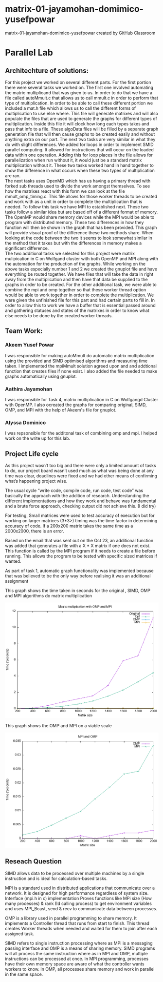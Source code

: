 # matrix-01-jayamohan-domimico-yusefpowar
matrix-01-jayamohan-domimico-yusefpowar created by GitHub Classroom
# Parallel Lab

## Architechture of solutions:
For this project we worked on several different parts.  For the first portion there were several tasks we worked on.  The first one involved automating the matric multiplicand that was given to us. In order to do that we have a file called autoMmult.c that allows us to call mmult.c in order to perform that type of multiplication.  In order to be able to call these different portion we included a mat.h file which allows us to call the different forms of multiplication to use else where. This file will generate matrixes and will also populate the files that are used to generate the graphs for different types of multiplication.  Inside this file it will clock how long each types takes and pass that info to a file. These algoData files will be filled by a separate graph generation file that will then cause graphs to be created easily and without anything extra on our part. 
The next two tasks are very similar in what they do with slight differences. We added for loops in order to implement SMID parallel computing.  It allowed for instructions that will occur on the loaded data within one operation.  Adding this for loop places in the file allows for parallelization when run without it, it would just be a standard matrix multiplication without it.  These two tasks worked hand in hand together to show the difference in what occurs when these two types of multiplication are ran.  
The next tasks uses OpenMD which has us having a primary thread with forked sub threads used to divide the work amongst themselves.  To see how the matrixes react with this form we can look at the file mmult_omp_timing.c. This file allows for those worker threads to be created and work with as a unit in order to complete the multiplication that is needed.  To follow this task we have MPI to established next. These two tasks follow a similar idea but are based off of a different format of memory. The OpenMP would share memory devices while the MPI would be able to program with distributed memory. These two differences in how they function will then be shown in the graph that has been provided. This graph will provide visual proof of the difference these two methods share. When looking at the code between the two it seems to look somewhat similar in the method that it takes but with the differences in memory makes a significant difference.  
The two additional tasks we selected for this project were matrix mulipication in C on Wolfgand cluster with both OpenMP and MPI along with the automation for the production of the graphs. While working on the above tasks especially number 1 and 2 we created the gnuplot file and have everything be routed together. We have files that will take the data in right away from the multiplication and then have that data be supplied to the graphs in order to be created. For the other additional task, we were able to combine the mpi and omp together so that these worker thread option would be able to work together in order to complete the multiplication. We were given the unfinished file for this part and had certain parts to fill in. In order to allow this to work we have a buffer that is essential passed around and gathering statuses and states of the matrixes in order to know what else needs to be done by the created worker threads.  




## Team Work:

### Akeem Yusef Powar 

I was responsible for making autoMmult do automatic matrix multiplication using the provided and SIMD optimised algorithms and measuring time taken. I implemented the mpiMmult solution agreed upon and and addtional function that creates files if none exist. I also added the file needed to make graphs automatically using gnuplot.

### Aathira Jayamohan
I was responsible for Task 4, matrix multiplication in C on Wolfgangd Cluster with OpenMP. I also ocreated the graphs for comparing original, SIMD, OMP, and MPI with the help of Akeem's file for gnuplot. 

### Alyssa  Dominico
I was repsonsible for the additonal task of combining omp and mpi. I helped work on the write up for this lab. 

## Project Life cycle

As this project wasn’t too big and there were only a limited amount of tasks to do, our project board wasn’t used much as what was being done at any time was clear, deadlines were fixed and we had other means of confirming what’s happening project wise.

The usual cycle “write code, compile code,  run code, test code” was basically the approach with the addition of research. Understanding the different implementations and how they work and behave was fundamental and a brute force approach, checking  output did not achieve this. (I did try)  

For testing, Small matrices were used to test accuracy of execution but for working on larger matrices (3*3>) timing was the time factor in determining accuracy of code. If a 200x200 matrix takes the same time as a 2000x2000, there is an error.  

Based on the email that was sent out on the Oct 23, an additional function was added that generates a file with a X * X matrix if one does not exist. This function is called by the MPI program if it needs to create a file before running. This allows the program to be tested with specific sized matrices if wanted.

As part of task 1, automatic graph functionality was implemented because that was believed to be the only way  before realising it was an additional assignment

This graph shows the time taken in seconds for the original , SIMD, OMP and MPI  algorithms do matrix multiplication 

![GitHub Logo](Speed_Comparison2.png)


This graph shows the OMP and MPI on a viable scale

![GitHub Logo](MPI_OMP.png)

## Reseach Question 

SIMD allows data to be processed over multiple machines by a single instruction and is ideal for calculation-based tasks.  

MPI is a standard used in distributed applications that communicate over a network. 
It is designed for high performance regardless of system size. 
Interface (mpi.h in c) implementation Proves functions like MPi size (How many processes) & rank (Id calling process) to get environment variables 
and uses MPI_Bcast, send & recv to communicate data between processes. 



OMP is a library used in parallel programming to share memory. 
It implements a Controller thread that runs from start to finish. 
This thread creates Worker threads when needed and waited for them to join after each assigned task. 



SIMD refers to single instruction processing where as MPI is a messaging passing interface and OMP is a means of sharing memory.
SIMD programs will all process the same instruction where as in MPI and OMP, multiple instructions can be processed at once.
In MPI programming, processes have their own memory space are aware of what the controller wants workers to know. In OMP,
all processes share memory and work in parallel in the same space.


